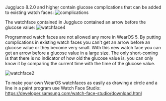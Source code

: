 Juggluco 8.2.0 and higher contain glucose complications that can be added to existing watch faces:
![complications](https://www.juggluco.nl/Juggluco/complications.png)

The watchface contained in Juggluco contained an arrow before the glucose value:
![watchface4](https://www.juggluco.nl/JugglucoWearOS/mgdL/watchface3.png)

Programmed watch faces are not allowed any more in WearOS 5. By putting complications in existing watch faces you can't get an arrow before an glucose value or they become very small. With this new watch face you can get an arrow before a glucose value in a large size. The only short-coming is that there is no indicator of how old the glucose value is, you can only know it by comparing the current time with the time of the glucose value.

![watchface2](https://github.com/user-attachments/assets/a15d184d-528b-4063-9bde-ad72b2012b50)

To make your own WearOS watchfaces as easily as drawing a circle and a line in a paint program use Watch Face Studio:
https://developer.samsung.com/watch-face-studio/download.html
